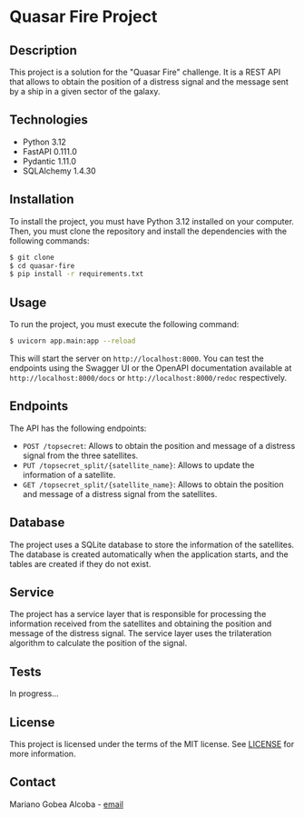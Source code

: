 # Quasar Fire Project

## Description

This project is a solution for the "Quasar Fire" challenge. It is a REST API that allows to obtain the position of a distress signal and the message sent by a ship in a given sector of the galaxy.

## Technologies

- Python 3.12
- FastAPI 0.111.0
- Pydantic 1.11.0
- SQLAlchemy 1.4.30

## Installation

To install the project, you must have Python 3.12 installed on your computer. Then, you must clone the repository and install the dependencies with the following commands:

```bash
$ git clone 
$ cd quasar-fire
$ pip install -r requirements.txt
```

## Usage

To run the project, you must execute the following command:

```bash
$ uvicorn app.main:app --reload
```

This will start the server on `http://localhost:8000`.
You can test the endpoints using the Swagger UI or the OpenAPI documentation available at `http://localhost:8000/docs` or `http://localhost:8000/redoc` respectively.

## Endpoints

The API has the following endpoints:

- `POST /topsecret`: Allows to obtain the position and message of a distress signal from the three satellites.
- `PUT /topsecret_split/{satellite_name}`: Allows to update the information of a satellite.
- `GET /topsecret_split/{satellite_name}`: Allows to obtain the position and message of a distress signal from the satellites.

## Database

The project uses a SQLite database to store the information of the satellites. The database is created automatically when the application starts, and the tables are created if they do not exist.

## Service

The project has a service layer that is responsible for processing the information received from the satellites and obtaining the position and message of the distress signal. The service layer uses the trilateration algorithm to calculate the position of the signal.

## Tests

In progress...

## License

This project is licensed under the terms of the MIT license. See [LICENSE](LICENSE) for more information.

## Contact

Mariano Gobea Alcoba - [email](gobeamariano@gmail.com)